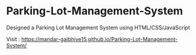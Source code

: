 # Parking-Lot-Management-System
Designed a Parking Lot Management System using HTML/CSS/JavaScript

Visit : https://mandar-gajbhiye15.github.io/Parking-Lot-Management-System/
